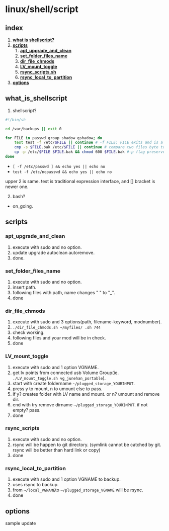# linux/shell/script

## index

1. [**what is shellscript?**][i1]
2. [**scripts**][i2]
    1. [**apt_upgrade_and_clean**][i2-1]
    2. [**set_folder_files_name**][i2-2]
    3. [**dir_file_chmods**][i2-3]
    4. [**LV_mount_toggle**][i2-4]
    5. [**rsync_scripts.sh**][i2-5]
    6. [**rsync_local_to_partition**][i2-6]
3. [**options**][i3]

## what_is_shellscript
[i1]:#what_is_shellscript

1. shellscript?

```bash
#!/bin/sh

cd /var/backups || exit 0

for FILE in passwd group shadow gshadow; do
    test test -f /etc/$FILE || continue # -f FILE: FILE exits and is a regular file.
    cmp -s $FILE.bak /etc/$FILE || continue # compare two files byte to byte. --silent
    cp -p /etc/$FILE $FILE.bak && chmod 600 $FILE.bak #-p flag preserve=mode,ownership,timestamps.
done
```

* `[ -f /etc/passwd ] && echo yes || echo no`
* `test -f /etc/nopasswd && echo yes || echo no`

upper 2 is same. test is traditional expression interface, and [] bracket is newer one.

2. bash?

* on_going.

## scripts
[i2]:#scripts

### apt_upgrade_and_clean
[i2-1]:#apt_upgrade_and_clean

1. execute with sudo and no option.
2. update upgrade autoclean autoremove.
3. done.

### set_folder_files_name
[i2-2]:#set_folder_files_name

1. execute with sudo and no option.
2. insert path.
3. following files with path, name changes " " to "_".
4. done

### dir_file_chmods
[i2-3]:#dir_file_chmods

1. execute with sudo and 3 options(path, filename-keyword, modnumber).
2. `./dir_file_chmods.sh ~/myfiles/ .sh 744`
3. check working.
4. following files and your mod will be in check.
5. done

### LV_mount_toggle

[i2-4]:#LV_mount_toggle

1. execute with sudo and 1 option VGNAME.
2. get lv points from connected usb Volume Group(ie. `./LV_mount_toggle.sh vg_junehan_portable`).
3. start with create foldername `~/plugged_storage_YOURINPUT`.
4. press y to mount, n to umount else to pass.
5. if y? creates folder with LV name and mount. or n? umount and remove dir.
6. end with try remove dirname `~/plugged_storage_YOURINPUT`. if not empty? pass.
7. done

### rsync_scripts

[i2-5]:#rsync_scripts

1. execute with sudo and no option.
2. rsync will be happen to git directory. (symlink cannot be catched by git. rsync will be better than hard link or copy)
3. done

### rsync_local_to_partition

[i2-6]:#rsync_local_to_partition

1. execute with sudo and 1 option VGNAME to backup.
2. uses rsync to backup.
3. from `~/local_VGNAME`to `~/plugged_storage_VGNAME` will be rsync.
4. done

## options
[i3]: options

sample update
